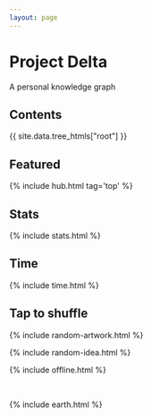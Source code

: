 ```yaml
---
layout: page
---
```



# Project Delta 

A personal knowledge graph   



## Contents

<div style="margin-top:0.5rem">
{{ site.data.tree_htmls["root"] }}
</div>


## Featured

{% include hub.html tag='top' %}

## Stats 

{% include stats.html  %}



## Time 

{% include time.html %}


## Tap to shuffle   

{% include random-artwork.html %}



{% include random-idea.html %}

{% include offline.html  %}


<br>

{% include earth.html %}
